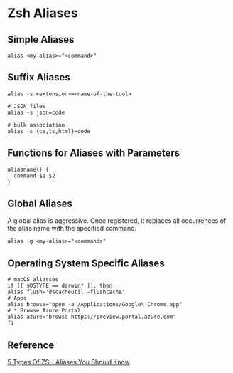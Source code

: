 # Zsh Aliases

## Simple Aliases
```shell
alias <my-alias>="<command>"
```

## Suffix Aliases
```shell
alias -s <extension>=<name-of-the-tool>

# JSON files
alias -s json=code

# bulk association
alias -s {cs,ts,html}=code
```

## Functions for Aliases with Parameters
```shell
aliasname() {
  command $1 $2
}
```

## Global Aliases
A global alias is aggressive. Once registered, it replaces all occurrences of the alias name with the specified command.
```shell
alias -g <my-alias>="<command>"
```

## Operating System Specific Aliases
```shell
# macOS aliasses
if [[ $OSTYPE == darwin* ]]; then
alias flush='dscacheutil -flushcache'
# Apps
alias browse="open -a /Applications/Google\ Chrome.app"
# * Browse Azure Portal
alias azure="browse https://preview.portal.azure.com"
fi
```

## Reference
[5 Types Of ZSH Aliases You Should Know](https://thorsten-hans.com/5-types-of-zsh-aliases)
